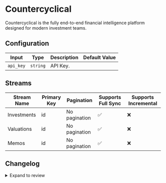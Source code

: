 # Countercyclical
Countercyclical is the fully end-to-end financial intelligence platform designed for modern investment teams.

## Configuration

| Input | Type | Description | Default Value |
|-------|------|-------------|---------------|
| `api_key` | `string` | API Key.  |  |

## Streams
| Stream Name | Primary Key | Pagination | Supports Full Sync | Supports Incremental |
|-------------|-------------|------------|---------------------|----------------------|
| Investments | id | No pagination | ✅ |  ❌  |
| Valuations | id | No pagination | ✅ |  ❌  |
| Memos | id | No pagination | ✅ |  ❌  |

## Changelog

<details>
  <summary>Expand to review</summary>

| Version          | Date              | Pull Request | Subject        |
|------------------|-------------------|--------------|----------------|
| 0.0.35 | 2025-09-02 | [65748](https://github.com/airbytehq/airbyte/pull/65748) | Update dependencies |
| 0.0.34 | 2025-08-23 | [65285](https://github.com/airbytehq/airbyte/pull/65285) | Update dependencies |
| 0.0.33 | 2025-08-09 | [64379](https://github.com/airbytehq/airbyte/pull/64379) | Update dependencies |
| 0.0.32 | 2025-07-26 | [64047](https://github.com/airbytehq/airbyte/pull/64047) | Update dependencies |
| 0.0.31 | 2025-07-19 | [63555](https://github.com/airbytehq/airbyte/pull/63555) | Update dependencies |
| 0.0.30 | 2025-07-12 | [63012](https://github.com/airbytehq/airbyte/pull/63012) | Update dependencies |
| 0.0.29 | 2025-07-05 | [62790](https://github.com/airbytehq/airbyte/pull/62790) | Update dependencies |
| 0.0.28 | 2025-06-28 | [62337](https://github.com/airbytehq/airbyte/pull/62337) | Update dependencies |
| 0.0.27 | 2025-06-21 | [61960](https://github.com/airbytehq/airbyte/pull/61960) | Update dependencies |
| 0.0.26 | 2025-06-14 | [61187](https://github.com/airbytehq/airbyte/pull/61187) | Update dependencies |
| 0.0.25 | 2025-05-24 | [60394](https://github.com/airbytehq/airbyte/pull/60394) | Update dependencies |
| 0.0.24 | 2025-05-10 | [60047](https://github.com/airbytehq/airbyte/pull/60047) | Update dependencies |
| 0.0.23 | 2025-05-03 | [59404](https://github.com/airbytehq/airbyte/pull/59404) | Update dependencies |
| 0.0.22 | 2025-04-26 | [58856](https://github.com/airbytehq/airbyte/pull/58856) | Update dependencies |
| 0.0.21 | 2025-04-19 | [58329](https://github.com/airbytehq/airbyte/pull/58329) | Update dependencies |
| 0.0.20 | 2025-04-12 | [57770](https://github.com/airbytehq/airbyte/pull/57770) | Update dependencies |
| 0.0.19 | 2025-04-05 | [57268](https://github.com/airbytehq/airbyte/pull/57268) | Update dependencies |
| 0.0.18 | 2025-03-29 | [56483](https://github.com/airbytehq/airbyte/pull/56483) | Update dependencies |
| 0.0.17 | 2025-03-22 | [55915](https://github.com/airbytehq/airbyte/pull/55915) | Update dependencies |
| 0.0.16 | 2025-03-08 | [55303](https://github.com/airbytehq/airbyte/pull/55303) | Update dependencies |
| 0.0.15 | 2025-03-01 | [54975](https://github.com/airbytehq/airbyte/pull/54975) | Update dependencies |
| 0.0.14 | 2025-02-22 | [54421](https://github.com/airbytehq/airbyte/pull/54421) | Update dependencies |
| 0.0.13 | 2025-02-15 | [53767](https://github.com/airbytehq/airbyte/pull/53767) | Update dependencies |
| 0.0.12 | 2025-02-08 | [53377](https://github.com/airbytehq/airbyte/pull/53377) | Update dependencies |
| 0.0.11 | 2025-02-01 | [52819](https://github.com/airbytehq/airbyte/pull/52819) | Update dependencies |
| 0.0.10 | 2025-01-25 | [52311](https://github.com/airbytehq/airbyte/pull/52311) | Update dependencies |
| 0.0.9 | 2025-01-18 | [51650](https://github.com/airbytehq/airbyte/pull/51650) | Update dependencies |
| 0.0.8 | 2025-01-11 | [51114](https://github.com/airbytehq/airbyte/pull/51114) | Update dependencies |
| 0.0.7 | 2024-12-28 | [50539](https://github.com/airbytehq/airbyte/pull/50539) | Update dependencies |
| 0.0.6 | 2024-12-21 | [50061](https://github.com/airbytehq/airbyte/pull/50061) | Update dependencies |
| 0.0.5 | 2024-12-14 | [49500](https://github.com/airbytehq/airbyte/pull/49500) | Update dependencies |
| 0.0.4 | 2024-12-12 | [49152](https://github.com/airbytehq/airbyte/pull/49152) | Update dependencies |
| 0.0.3 | 2024-11-04 | [48283](https://github.com/airbytehq/airbyte/pull/48283) | Update dependencies |
| 0.0.2 | 2024-10-28 | [47557](https://github.com/airbytehq/airbyte/pull/47557) | Update dependencies |
| 0.0.1 | 2024-10-06 | | Initial release by [@williamleiby](https://github.com/williamleiby) via Connector Builder |

</details>
